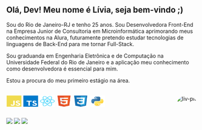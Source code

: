 ## Olá, Dev! Meu nome é Lívia, seja bem-vindo ;)

Sou do Rio de Janeiro-RJ e tenho 25 anos. Sou Desenvolvedora Front-End na Empresa Junior de Consultoria em Microinformática aprimorando meus conhecimentos na Alura, futuramente pretendo estudar tecnologias de linguagens de Back-End para me tornar Full-Stack. 

Sou graduanda em Engenharia Eletrônica e de Computação na Universidade Federal do Rio de Janeiro e a aplicação meu conhecimento como desenvolvedora é essencial para mim. 

Estou a procura do meu primeiro estágio na área.

<div style="display: inline_block"><br>
  <img align="center" alt="liv-Js" height="30" width="40" src="https://raw.githubusercontent.com/devicons/devicon/master/icons/javascript/javascript-plain.svg">
  <img align="center" alt="liv-Ts" height="30" width="40" src="https://raw.githubusercontent.com/devicons/devicon/master/icons/typescript/typescript-plain.svg">
  <img align="center" alt="liv-React" height="30" width="40" src="https://raw.githubusercontent.com/devicons/devicon/master/icons/react/react-original.svg">
  <img align="center" alt="liv-HTML" height="30" width="40" src="https://raw.githubusercontent.com/devicons/devicon/master/icons/html5/html5-original.svg">
  <img align="center" alt="liv-CSS" height="30" width="40" src="https://raw.githubusercontent.com/devicons/devicon/master/icons/css3/css3-original.svg">
  <img align="center" alt="liv-Python" height="30" width="40" src="https://raw.githubusercontent.com/devicons/devicon/master/icons/python/python-original.svg">
  <img align="right" alt="liv-pic" height="150" style="border-radius:50px;" src="">
</div>
  
  ##
 
<div> 
  <a href="https://t.me/Livmchd" target="_blank"><img src="https://img.shields.io/badge/YouTube-FF0000?style=for-the-badge&logo=youtube&logoColor=white" target="_blank"></a>
  <a href = "mailto:liviamcampos98@gmail.com"><img src="https://img.shields.io/badge/-Gmail-%23333?style=for-the-badge&logo=gmail&logoColor=white" target="_blank"></a>
  <a href="https://www.linkedin.com/in/livmachado/" target="_blank"><img src="https://img.shields.io/badge/-LinkedIn-%230077B5?style=for-the-badge&logo=linkedin&logoColor=white" target="_blank"></a> 
  
</div>
